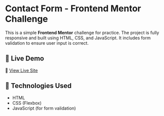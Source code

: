 # Contact Form - Frontend Mentor Challenge

This is a simple **Frontend Mentor** challenge for practice. The project is fully responsive and built using HTML, CSS, and JavaScript. It includes form validation to ensure user input is correct.

## 🚀 Live Demo
🔗 [View Live Site](https://amitfrontend.github.io/Contact-form-/)

## 📌 Technologies Used
- HTML
- CSS (Flexbox)
- JavaScript (for form validation)

